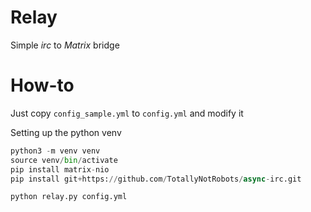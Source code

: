 Relay
=====

Simple _irc_ to _Matrix_ bridge


How-to
======

Just copy `config_sample.yml` to `config.yml` and modify it


Setting up the python venv


```python
python3 -m venv venv
source venv/bin/activate
pip install matrix-nio
pip install git+https://github.com/TotallyNotRobots/async-irc.git

python relay.py config.yml
```

